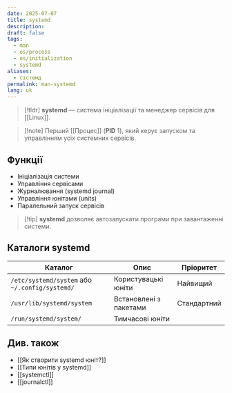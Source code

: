 ```yaml
---
date: 2025-07-07
title: systemd
description: 
draft: false
tags:
  - man
  - os/process
  - os/initialization
  - systemd
aliases:
  - сістемд
permalink: man-systemd
lang: uk
---
```


> [!tldr]
> **systemd** — система ініціалізації та менеджер сервісів для [[Linux]].

> [!note] Перший [[Процес]] (**PID** 1), який керує запуском та управлінням усіх системних сервісів.

## Функції

- Ініціалізація системи
- Управління сервісами
- Журналювання (systemd journal)
- Управління юнітами (units)
- Паралельний запуск сервісів

> [!tip] **systemd** дозволяє автозапускати програми при завантаженні системи.

## Каталоги systemd

| Каталог                                        | Опис                   | Пріоритет   |
| ---------------------------------------------- | ---------------------- | ----------- |
| `/etc/systemd/system` або `~/.config/systemd/` | Користувацькі юніти    | Найвищий    |
| `/usr/lib/systemd/system`                      | Встановлені з пакетами | Стандартний |
| `/run/systemd/system/`                         | Тимчасові юніти        |             |

## Див. також

- [[Як створити systemd юніт?]]
- [[Типи юнітів у systemd]]
- [[systemctl]]
- [[journalctl]]